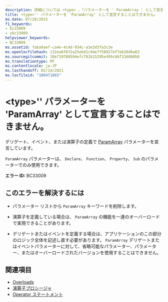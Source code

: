 ```yaml
---
description: 詳細については <type> 、「パラメーターを ' ParamArray ' として宣言することはできません
title: <type>'' パラメーターを 'ParamArray' として宣言することはできません。
ms.date: 07/20/2015
f1_keywords:
- bc33009
- vbc33009
helpviewer_keywords:
- BC33009
ms.assetid: faba9aef-ca4e-4c4d-934c-a3e3d3fa3c3e
ms.openlocfilehash: 132ea6f872a25ebd1c94e7f58927ef7eb10d6a63
ms.sourcegitcommit: 10e719780594efc781b15295e499c66f316068b8
ms.translationtype: MT
ms.contentlocale: ja-JP
ms.lasthandoff: 02/14/2021
ms.locfileid: "100471865"
---
```

# <a name="type-parameters-cannot-be-declared-paramarray"></a>\<type>'' パラメーターを 'ParamArray' として宣言することはできません。

デリゲート、イベント、または演算子の定義で [ParamArray](../language-reference/modifiers/paramarray.md) パラメーターを宣言しています。  
  
 `ParamArray` パラメーターは、 `Declare`、 `Function`、 `Property`、 `Sub` のパラメーターでのみ使用できます。  
  
 **エラー ID:** BC33009  
  
## <a name="to-correct-this-error"></a>このエラーを解決するには  
  
- パラメーター リストから `ParamArray` キーワードを削除します。  
  
- 演算子を定義している場合は、 `ParamArray` の機能を一連のオーバーロードで実現できることがあります。  
  
- デリゲートまたはイベントを定義する場合は、アプリケーションのこの部分のロジック全体を記述し直す必要があります。 [](../language-reference/modifiers/optional.md) `ParamArray` デリゲートまたはイベントパラメーターに対して、省略可能なパラメーター、パラメーター、またはオーバーロードされたバージョンを使用することはできません。  
  
## <a name="see-also"></a>関連項目

- [Overloads](../language-reference/modifiers/overloads.md)
- [演算子プロシージャ](../programming-guide/language-features/procedures/operator-procedures.md)
- [Operator ステートメント](../language-reference/statements/operator-statement.md)
